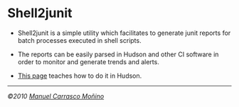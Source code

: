 # Shell2junit #

  * Shell2junit is a simple utility which facilitates to generate junit reports for batch processes executed in shell scripts.

  * The reports can be easily parsed in Hudson and other CI software in order to monitor and generate trends and alerts.

  * [This page](http://manolocarrasco.blogspot.com/2010/02/hudson-publish-bach.html) teaches how to do it in Hudson.



---

_©2010 [Manuel Carrasco Moñino](http://manolocarrasco.blogspot.com/)_
